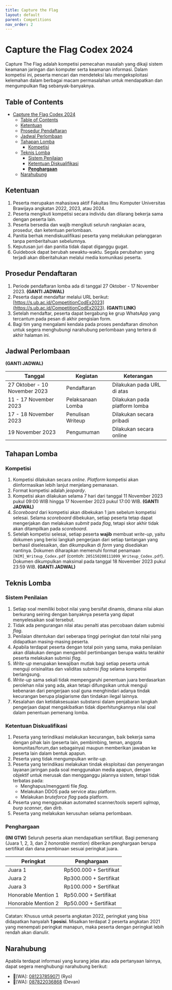 ```yaml
---
title: Capture the Flag
layout: default
parent: Competitions
nav_order: 2
---
```


# Capture the Flag Codex 2024

Capture The Flag adalah kompetisi pemecahan masalah yang dikaji sistem keamanan jaringan dan komputer serta keamanan informasi. Dalam kompetisi ini, peserta mencari dan mendeteksi lalu mengeksploitasi kelemahan dalam berbagai macam permasalahan untuk mendapatkan dan mengumpulkan flag sebanyak-banyaknya.

## Table of Contents

- [Capture the Flag Codex 2024](#capture-the-flag-codex-2024)
  - [Table of Contents](#table-of-contents)
  - [Ketentuan](#ketentuan)
  - [Prosedur Pendaftaran](#prosedur-pendaftaran)
  - [Jadwal Perlombaan](#jadwal-perlombaan)
  - [Tahapan Lomba](#tahapan-lomba)
    - [Kompetisi](#kompetisi)
  - [Teknis Lomba](#teknis-lomba)
    - [Sistem Penilaian](#sistem-penilaian)
    - [Ketentuan Diskualifikasi](#ketentuan-diskualifikasi)
    - [**Penghargaan**](#penghargaan)
  - [Narahubung](#narahubung)

## Ketentuan

1. Peserta merupakan mahasiswa aktif Fakultas Ilmu Komputer Universitas Brawijaya angkatan 2022, 2023, atau 2024.
2. Peserta mengikuti kompetisi secara individu dan dilarang bekerja sama dengan peserta lain.
3. Peserta bersedia dan wajib mengikuti seluruh rangkaian acara, prosedur, dan ketentuan perlombaan.
4. Panitia berhak mendiskualifikasi peserta yang melakukan pelanggaran tanpa pemberitahuan sebelumnya.
5. Keputusan juri dan panitia tidak dapat diganggu gugat.
6. Guidebook dapat berubah sewaktu-waktu. Segala perubahan yang terjadi akan diberitahukan melalui media komunikasi peserta.

## Prosedur Pendaftaran

1. Periode pendaftaran lomba ada di tanggal 27 Oktober - 17 November 2023. **(GANTI JADWAL)**
2. Peserta dapat mendaftar melalui URL berikut: [https://s.ub.ac.id/CompetitionCodEx2023](https://s.ub.ac.id/CompetitionCodEx2023). **(GANTI LINK)**
3. Setelah mendaftar, peserta dapat bergabung ke grup WhatsApp yang tercantum pada pesan di akhir pengisian form.
4. Bagi tim yang mengalami kendala pada proses pendaftaran dimohon untuk segera menghubungi narahubung perlombaan yang tertera di akhir halaman ini.

## Jadwal Perlombaan
**(GANTI JADWAL)**

| Tanggal                       | Kegiatan          | Keterangan                    |
|-------------------------------|-------------------|-------------------------------|
| 27 Oktober - 10 November 2023 | Pendaftaran       | Dilakukan pada URL di atas    |
| 11 - 17 November 2023         | Pelaksanaan Lomba | Dilakukan pada platform lomba |
| 17 - 18 November 2023         | Penulisan Writeup | Dilakukan secara pribadi      |
| 19 November 2023              | Pengumuman        | Dilakukan secara online       |

## Tahapan Lomba

### Kompetisi

1. Kompetisi dilakukan secara _online_. _Platform_ kompetisi akan diinformasikan lebih lanjut menjelang pemanasan.
2. Format kompetisi adalah _jeopardy_.
3. Kompetisi akan dilakukan selama 7 hari dari tanggal 11 November 2023 pukul 09:00 WIB hingga 17 November 2023 pukul 17:00 WIB. **(GANTI JADWAL)**
4. _Scoreboard_ dari kompetisi akan dibekukan 1 jam sebelum kompetisi selesai. Selama _scoreboard_ dibekukan, setiap peserta tetap dapat mengerjakan dan melakukan _submit_ pada _flag_, tetapi skor akhir tidak akan ditampilkan pada _scoreboard_.
5. Setelah kompetisi selesai, setiap peserta **wajib** membuat _write-up_, yaitu dokumen yang berisi langkah pengerjaan dari setiap tantangan yang berhasil diselesaikan, dan dikumpulkan di _form_ yang disediakan nantinya. Dokumen diharapkan memenuhi format penamaan `[NIM]_Writeup_Codex.pdf` (contoh: `205150200111099_Writeup_Codex.pdf`). Dokumen dikumpulkan maksimal pada tanggal 18 November 2023 pukul 23:59 WIB. **(GANTI JADWAL)**

## Teknis Lomba

### Sistem Penilaian

1. Setiap soal memiliki bobot nilai yang bersifat dinamis, dimana nilai akan berkurang seiring dengan banyaknya peserta yang dapat menyelesaikan soal tersebut.
2. Tidak ada pengurangan nilai atau penalti atas percobaan dalam submisi _flag_.
3. Penilaian ditentukan dari seberapa tinggi peringkat dan total nilai yang didapatkan masing-masing peserta.
4. Apabila terdapat peserta dengan total poin yang sama, maka penilaian akan dilakukan dengan mengambil pertimbangan berupa waktu terakhir peserta melakukan submisi _flag_.
5. _Write-up_ merupakan kewajiban mutlak bagi setiap peserta untuk menguji orisinalitas dan validitas submisi _flag_ selama kompetisi berlangsung.
6. _Write-up_ sama sekali tidak mempengaruhi penentuan juara berdasarkan perolehan nilai yang ada, akan tetapi difungsikan untuk menguji kebenaran dari pengerjaan soal guna menghindari adanya tindak kecurangan berupa plagiarisme dan tindakan ilegal lainnya.
7. Kesalahan dan ketidaksesuaian substansi dalam penjabaran langkah
pengerjaan dapat mengakibatkan tidak diperhitungkannya nilai soal dalam penentuan pemenang lomba.

### Ketentuan Diskualifikasi

1. Peserta yang terindikasi melakukan kecurangan, baik bekerja sama dengan pihak lain (peserta lain, pembimbing, teman, anggota komunitas/forum,dan sebagainya) maupun memberikan jawaban ke peserta lain dalam bentuk apapun.
2. Peserta yang tidak mengumpulkan _write-up_.
3. Peserta yang terindikasi melakukan tindak eksploitasi dan penyerangan layanan jaringan pada soal menggunakan media apapun, dengan objektif untuk merusak dan mengganggu jalannya sistem, tetapi tidak terbatas pada:
    - Menghapus/mengganti file _flag_.
    - Melakukan DDOS pada service atau platform.
    - Melakukan _bruteforce flag_ pada platform. 
4. Peserta yang menggunakan automated scanner/tools seperti _sqlmap_, _burp scanner_, dan _dirb_.
5. Peserta yang melakukan kerusuhan selama perlombaan.

### **Penghargaan**
**(INI GTW)**
Seluruh peserta akan mendapatkan sertifikat. Bagi pemenang (Juara 1, 2, 3, dan 2 _honorable mention_) diberikan penghargaan berupa sertifikat dan dana pembinaan sesuai peringkat juara.

| Peringkat           | Penghargaan            |
|---------------------|------------------------|
| Juara 1             | Rp500.000 + Sertifikat |
| Juara 2             | Rp300.000 + Sertifikat |
| Juara 3             | Rp100.000 + Sertifikat |
| Honorable Mention 1 | Rp50.000 + Sertifikat  |
| Honorable Mention 2 | Rp50.000 + Sertifikat  |

Catatan: Khusus untuk peserta angkatan 2022, peringkat yang bisa didapatkan hanyalah **1 posisi**. Misalkan terdapat 2 peserta angkatan 2021 yang menempati peringkat manapun, maka peserta dengan peringkat lebih rendah akan dianulir. 

## Narahubung

Apabila terdapat informasi yang kurang jelas atau ada pertanyaan lainnya, dapat segera menghubungi narahubung berikut:

- 👤[WA]: [081237859071](https://wa.me/081237859071) (Ryo)
- 👤[WA]: [087822036868](https://wa.me/087822036868) (Devan)
